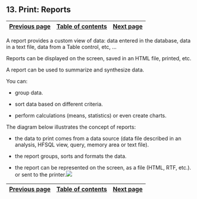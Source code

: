 
## 13. Print: Reports
			

| [Previous page](../Concepts_WD/1410086977.md) | [Table of contents](../Concepts_WD/1410087098.md) | [Next page](../Concepts_WD/1410086979.md) |
| --- | --- | --- |



<a name="NOTE1"></a>
<a name="NOTE1_1"></a>
A report provides a custom view of data: data entered in the database, data in a text file, data from a Table control, etc, ... 

Reports can be displayed on the screen, saved in an HTML file, printed, etc.

A report can be used to summarize and synthesize data.

You can:

- group data.

- sort data based on different criteria.

- perform calculations (means, statistics) or even create charts.




The diagram below illustrates the concept of reports:

- the data to print comes from a data source (data file described in an analysis, HFSQL view, query, memory area or text file).

- the report groups, sorts and formats the data.

- the report can be represented on the screen, as a file (HTML, RTF, etc.). or sent to the printer.![](https://doc.pcsoft.fr/en-US/images/image.awp?langid=3&name=P1-Edition-Les-Etats.gif)





| [Previous page](../Concepts_WD/1410086977.md) | [Table of contents](../Concepts_WD/1410087098.md) | [Next page](../Concepts_WD/1410086979.md) |
| --- | --- | --- |




